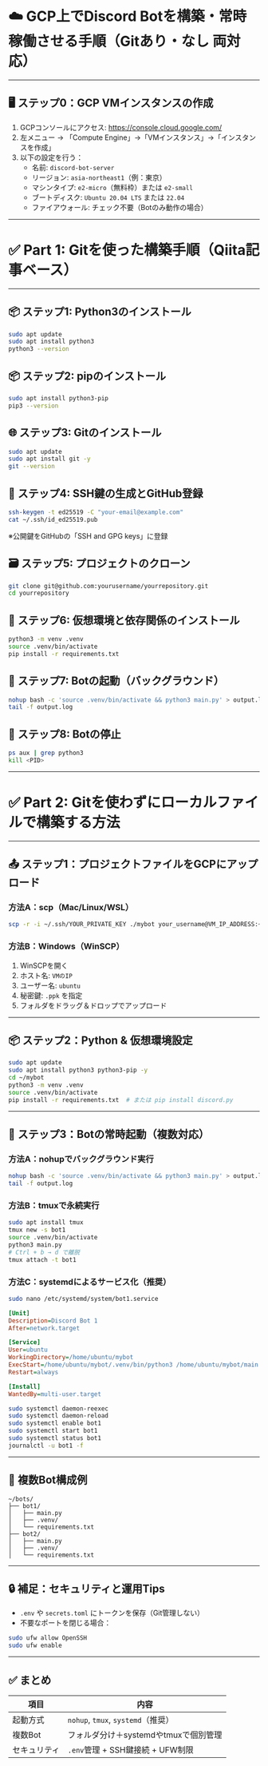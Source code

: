 # ☁️ GCP上でDiscord Botを構築・常時稼働させる手順（Gitあり・なし 両対応）

---

## 🖥️ ステップ0：GCP VMインスタンスの作成

1. GCPコンソールにアクセス: https://console.cloud.google.com/
2. 左メニュー → 「Compute Engine」→「VMインスタンス」→「インスタンスを作成」
3. 以下の設定を行う：
   - 名前: `discord-bot-server`
   - リージョン: `asia-northeast1`（例：東京）
   - マシンタイプ: `e2-micro`（無料枠）または `e2-small`
   - ブートディスク: `Ubuntu 20.04 LTS` または `22.04`
   - ファイアウォール: チェック不要（Botのみ動作の場合）

---

# ✅ Part 1: Gitを使った構築手順（Qiita記事ベース）

---

## 📦 ステップ1: Python3のインストール

```bash
sudo apt update
sudo apt install python3
python3 --version
```

## 📦 ステップ2: pipのインストール

```bash
sudo apt install python3-pip
pip3 --version
```

## 🌐 ステップ3: Gitのインストール

```bash
sudo apt update
sudo apt install git -y
git --version
```

## 🔑 ステップ4: SSH鍵の生成とGitHub登録

```bash
ssh-keygen -t ed25519 -C "your-email@example.com"
cat ~/.ssh/id_ed25519.pub
```

※公開鍵をGitHubの「SSH and GPG keys」に登録

## 🗃️ ステップ5: プロジェクトのクローン

```bash
git clone git@github.com:yourusername/yourrepository.git
cd yourrepository
```

## 🐍 ステップ6: 仮想環境と依存関係のインストール

```bash
python3 -m venv .venv
source .venv/bin/activate
pip install -r requirements.txt
```

## 🚀 ステップ7: Botの起動（バックグラウンド）

```bash
nohup bash -c 'source .venv/bin/activate && python3 main.py' > output.log 2>&1 &
tail -f output.log
```

## 🛑 ステップ8: Botの停止

```bash
ps aux | grep python3
kill <PID>
```

---

# ✅ Part 2: Gitを使わずにローカルファイルで構築する方法

---

## 📤 ステップ1：プロジェクトファイルをGCPにアップロード

### 方法A：scp（Mac/Linux/WSL）

```bash
scp -r -i ~/.ssh/YOUR_PRIVATE_KEY ./mybot your_username@VM_IP_ADDRESS:~/
```

### 方法B：Windows（WinSCP）

1. WinSCPを開く
2. ホスト名: `VMのIP`
3. ユーザー名: `ubuntu`
4. 秘密鍵: `.ppk` を指定
5. フォルダをドラッグ＆ドロップでアップロード

---

## 📦 ステップ2：Python & 仮想環境設定

```bash
sudo apt update
sudo apt install python3 python3-pip -y
cd ~/mybot
python3 -m venv .venv
source .venv/bin/activate
pip install -r requirements.txt  # または pip install discord.py
```

---

## 🚀 ステップ3：Botの常時起動（複数対応）

### 方法A：nohupでバックグラウンド実行

```bash
nohup bash -c 'source .venv/bin/activate && python3 main.py' > output.log 2>&1 &
tail -f output.log
```

### 方法B：tmuxで永続実行

```bash
sudo apt install tmux
tmux new -s bot1
source .venv/bin/activate
python3 main.py
# Ctrl + b → d で離脱
tmux attach -t bot1
```

### 方法C：systemdによるサービス化（推奨）

```bash
sudo nano /etc/systemd/system/bot1.service
```

```ini
[Unit]
Description=Discord Bot 1
After=network.target

[Service]
User=ubuntu
WorkingDirectory=/home/ubuntu/mybot
ExecStart=/home/ubuntu/mybot/.venv/bin/python3 /home/ubuntu/mybot/main.py
Restart=always

[Install]
WantedBy=multi-user.target
```

```bash
sudo systemctl daemon-reexec
sudo systemctl daemon-reload
sudo systemctl enable bot1
sudo systemctl start bot1
sudo systemctl status bot1
journalctl -u bot1 -f
```

---

## 📁 複数Bot構成例

```plaintext
~/bots/
├── bot1/
│   ├── main.py
│   ├── .venv/
│   └── requirements.txt
├── bot2/
│   ├── main.py
│   ├── .venv/
│   └── requirements.txt
```

---

## 🔒 補足：セキュリティと運用Tips

- `.env` や `secrets.toml` にトークンを保存（Git管理しない）
- 不要なポートを閉じる場合：

```bash
sudo ufw allow OpenSSH
sudo ufw enable
```

---

## ✅ まとめ

| 項目         | 内容                                           |
|--------------|------------------------------------------------|
| 起動方式     | `nohup`, `tmux`, `systemd`（推奨）             |
| 複数Bot      | フォルダ分け＋systemdやtmuxで個別管理         |
| セキュリティ | `.env`管理 + SSH鍵接続 + UFW制限               |
